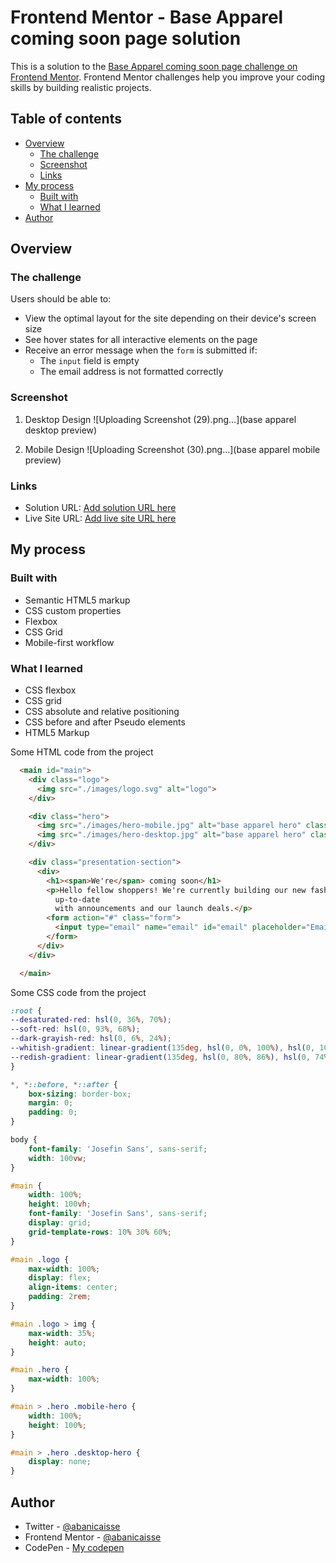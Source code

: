 # Frontend Mentor - Base Apparel coming soon page solution

This is a solution to the [Base Apparel coming soon page challenge on Frontend Mentor](https://www.frontendmentor.io/challenges/base-apparel-coming-soon-page-5d46b47f8db8a7063f9331a0). Frontend Mentor challenges help you improve your coding skills by building realistic projects. 

## Table of contents

- [Overview](#overview)
  - [The challenge](#the-challenge)
  - [Screenshot](#screenshot)
  - [Links](#links)
- [My process](#my-process)
  - [Built with](#built-with)
  - [What I learned](#what-i-learned)
- [Author](#author)

## Overview

### The challenge

Users should be able to:

- View the optimal layout for the site depending on their device's screen size
- See hover states for all interactive elements on the page
- Receive an error message when the `form` is submitted if:
  - The `input` field is empty
  - The email address is not formatted correctly

### Screenshot
1. Desktop Design
![Uploading Screenshot (29).png…](base apparel desktop preview)

1. Mobile Design 
![Uploading Screenshot (30).png…](base apparel mobile preview)

### Links

- Solution URL: [Add solution URL here](https://your-solution-url.com)
- Live Site URL: [Add live site URL here](https://your-live-site-url.com)

## My process

### Built with

- Semantic HTML5 markup
- CSS custom properties
- Flexbox
- CSS Grid
- Mobile-first workflow

### What I learned

- CSS flexbox
- CSS grid
- CSS absolute and relative positioning
- CSS before and after Pseudo elements
- HTML5 Markup

Some HTML code from the project
```html
  <main id="main">
    <div class="logo">
      <img src="./images/logo.svg" alt="logo">
    </div>

    <div class="hero">
      <img src="./images/hero-mobile.jpg" alt="base apparel hero" class="mobile-hero">
      <img src="./images/hero-desktop.jpg" alt="base apparel hero" class="desktop-hero">
    </div>

    <div class="presentation-section">
      <div>
        <h1><span>We're</span> coming soon</h1>
        <p>Hello fellow shoppers! We're currently building our new fashion store. Add your email below to stay
          up-to-date
          with announcements and our launch deals.</p>
        <form action="#" class="form">
          <input type="email" name="email" id="email" placeholder="Email Address" required>
        </form>
      </div>
    </div>

  </main>
```

Some CSS code from the project
```css
:root {
--desaturated-red: hsl(0, 36%, 70%);
--soft-red: hsl(0, 93%, 68%);
--dark-grayish-red: hsl(0, 6%, 24%);
--whitish-gradient: linear-gradient(135deg, hsl(0, 0%, 100%), hsl(0, 100%, 98%));
--redish-gradient: linear-gradient(135deg, hsl(0, 80%, 86%), hsl(0, 74%, 74%));
}

*, *::before, *::after {
    box-sizing: border-box;
    margin: 0;
    padding: 0;
}

body {
    font-family: 'Josefin Sans', sans-serif;
    width: 100vw;
}

#main {
    width: 100%;
    height: 100vh;
    font-family: 'Josefin Sans', sans-serif;
    display: grid;
    grid-template-rows: 10% 30% 60%;
}

#main .logo {
    max-width: 100%;
    display: flex;
    align-items: center;
    padding: 2rem;
}

#main .logo > img {
    max-width: 35%;
    height: auto;
}

#main .hero {
    max-width: 100%;
}

#main > .hero .mobile-hero {
    width: 100%;
    height: 100%;
}

#main > .hero .desktop-hero {
    display: none;
}
```

## Author

- Twitter - [@abanicaisse](https://www.twitter.com/abanicaisse)
- Frontend Mentor - [@abanicaisse](https://www.frontendmentor.io/profile/abanicaisse)
- CodePen - [My codepen](https://www.codepen.io/Nicaisse)

